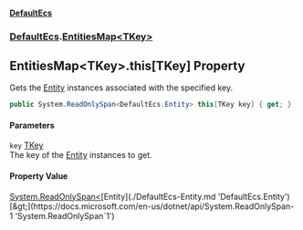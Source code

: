 #### [DefaultEcs](./index.md 'index')
### [DefaultEcs](./DefaultEcs.md 'DefaultEcs').[EntitiesMap&lt;TKey&gt;](./DefaultEcs-EntitiesMap-TKey-.md 'DefaultEcs.EntitiesMap&lt;TKey&gt;')
## EntitiesMap&lt;TKey&gt;.this[TKey] Property
Gets the [Entity](./DefaultEcs-Entity.md 'DefaultEcs.Entity') instances associated with the specified key.  
```csharp
public System.ReadOnlySpan<DefaultEcs.Entity> this[TKey key] { get; }
```
#### Parameters
<a name='DefaultEcs-EntitiesMap-TKey--this-TKey--key'></a>
`key` [TKey](./DefaultEcs-EntitiesMap-TKey-.md#DefaultEcs-EntitiesMap-TKey--TKey 'DefaultEcs.EntitiesMap&lt;TKey&gt;.TKey')  
The key of the [Entity](./DefaultEcs-Entity.md 'DefaultEcs.Entity') instances to get.  
  
#### Property Value
[System.ReadOnlySpan&lt;](https://docs.microsoft.com/en-us/dotnet/api/System.ReadOnlySpan-1 'System.ReadOnlySpan`1')[Entity](./DefaultEcs-Entity.md 'DefaultEcs.Entity')[&gt;](https://docs.microsoft.com/en-us/dotnet/api/System.ReadOnlySpan-1 'System.ReadOnlySpan`1')  
